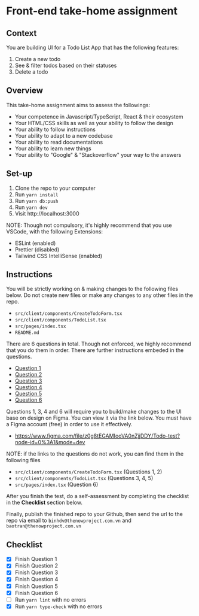 # Front-end take-home assignment

## Context

You are building UI for a Todo List App that has the following features:

1. Create a new todo
2. See & filter todos based on their statuses
3. Delete a todo

## Overview

This take-home assignment aims to assess the followings:

- Your competence in Javascript/TypeScript, React & their ecosystem
- Your HTML/CSS skills as well as your ability to follow the design
- Your ability to follow instructions
- Your ability to adapt to a new codebase
- Your ability to read documentations
- Your ability to learn new things
- Your ability to "Google" & "Stackoverflow" your way to the answers

## Set-up

1. Clone the repo to your computer
2. Run `yarn install`
3. Run `yarn db:push`
4. Run `yarn dev`
5. Visit http://localhost:3000

NOTE: Though not compulsory, it's highly recommend that you use VSCode, with
the following Extensions:

- ESLint (enabled)
- Prettier (disabled)
- Tailwind CSS IntelliSense (enabled)

## Instructions

You will be strictly working on & making changes to the following files below.
Do not create new files or make any changes to any other files in the repo.

- `src/client/components/CreateTodoForm.tsx`
- `src/client/components/TodoList.tsx`
- `src/pages/index.tsx`
- `README.md`

There are 6 questions in total. Though not enforced, we highly recommend that
you do them in order. There are further instructions embeded in the questions.

- [Question 1](https://github.com/TheNowProject/frontend-take-home-assignment/blob/main/src/client/components/CreateTodoForm.tsx#L6)
- [Question 2](https://github.com/TheNowProject/frontend-take-home-assignment/blob/main/src/client/components/CreateTodoForm.tsx#L20)
- [Question 3](https://github.com/TheNowProject/frontend-take-home-assignment/blob/main/src/client/components/TodoList.tsx#L8)
- [Question 4](https://github.com/TheNowProject/frontend-take-home-assignment/blob/main/src/client/components/TodoList.tsx#L39)
- [Question 5](https://github.com/TheNowProject/frontend-take-home-assignment/blob/main/src/client/components/TodoList.tsx#L58)
- [Question 6](https://github.com/TheNowProject/frontend-take-home-assignment/blob/main/src/pages/index.tsx#L5)

Questions 1, 3, 4 and 6 will require you to build/make changes to the UI base on
design on Figma. You can view it via the link below. You must have a Figma
account (free) in order to use it effectively.

- https://www.figma.com/file/z0g8tEGAMIooVA0nZjjDDY/Todo-test?node-id=0%3A1&mode=dev

NOTE: if the links to the questions do not work, you can find them in the
following files

- `src/client/components/CreateTodoForm.tsx` (Questions 1, 2)
- `src/client/components/TodoList.tsx` (Questions 3, 4, 5)
- `src/pages/index.tsx` (Question 6)

After you finish the test, do a self-assessment by completing the checklist
in the **Checklist** section below.

Finally, publish the finished repo to your Github, then send the url
to the repo via email to `binhdv@thenowproject.com.vn` and
`baotran@thenowproject.com.vn`

## Checklist

- [x] Finish Question 1
- [x] Finish Question 2
- [x] Finish Question 3
- [x] Finish Question 4
- [x] Finish Question 5
- [x] Finish Question 6
- [ ] Run `yarn lint` with no errors
- [x] Run `yarn type-check` with no errors
